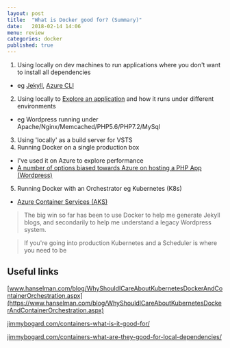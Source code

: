 ```yaml
---
layout: post
title:  "What is Docker good for? (Summary)"
date:   2018-02-14 14:06
menu: review
categories: docker 
published: true 
---
```




1. Using locally on dev machines to run applications where you don't want to install all dependencies
  - eg [Jekyll](/jekyl/2018/01/25/Jekyll-and-Docker.html), [Azure CLI](https://hub.docker.com/r/microsoft/azure-cli/)
2. Using locally to [Explore an application](/docker/2018/02/01/Wordpress-on-Docker.html) and how it runs under different environments
  - eg Wordpress running under Apache/Nginx/Memcached/PHP5.6/PHP7.2/MySql
3. Using 'locally' as a build server for VSTS
4. Running Docker on a single production box
  - I've used it on Azure to explore performance
  - [A number of options biased towards Azure on hosting a PHP App (Wordpress)](/wordpress/2018/02/14/Where-to-host-wordpress.html) 
5. Running Docker with an Orchestrator eg Kubernetes (K8s)
  - [Azure Container Services (AKS)](/azure/2018/03/01/Azure-and-Containers.html)

> The big win so far has been to use Docker to help me generate Jekyll blogs, and secondarily to help me understand a legacy Wordpress system.

> If you're going into production Kubernetes and a Scheduler is where you need to be 

## Useful links
[www.hanselman.com/blog/WhyShouldICareAboutKubernetesDockerAndContainerOrchestration.aspx](https://www.hanselman.com/blog/WhyShouldICareAboutKubernetesDockerAndContainerOrchestration.aspx)

[jimmybogard.com/containers-what-is-it-good-for/](https://jimmybogard.com/containers-what-is-it-good-for/)

[jimmybogard.com/containers-what-are-they-good-for-local-dependencies/](https://jimmybogard.com/containers-what-are-they-good-for-local-dependencies/)